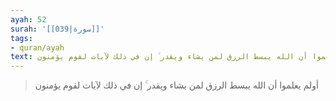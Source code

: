 ```yaml
---
ayah: 52
surah: '[[039|سورة]]'
tags:
- quran/ayah
text: أولم يعلموا أن الله يبسط الرزق لمن يشاء ويقدر ۚ إن في ذلك لآيات لقوم يؤمنون
---
```

> أولم يعلموا أن الله يبسط الرزق لمن يشاء ويقدر ۚ إن في ذلك لآيات لقوم يؤمنون
